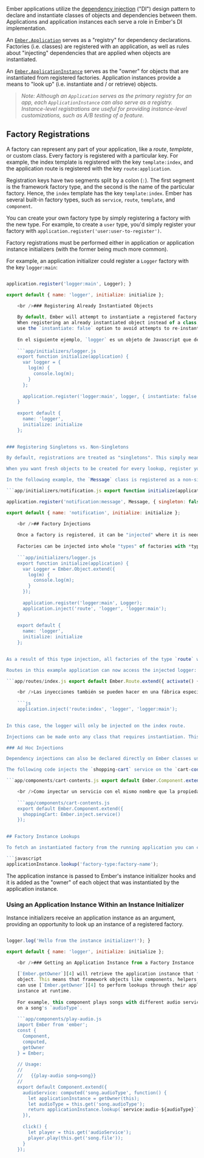 Ember applications utilize the [dependency injection](https://en.wikipedia.org/wiki/Dependency_injection) ("DI") design pattern to declare and instantiate classes of objects and dependencies between them. Applications and application instances each serve a role in Ember's DI implementation.

An [`Ember.Application`](http://emberjs.com/api/classes/Ember.Application.html) serves as a "registry" for dependency declarations. Factories (i.e. classes) are registered with an application, as well as rules about "injecting" dependencies that are applied when objects are instantiated.

An [`Ember.ApplicationInstance`](http://emberjs.com/api/classes/Ember.ApplicationInstance.html) serves as the "owner" for objects that are instantiated from registered factories. Application instances provide a means to "look up" (i.e. instantiate and / or retrieve) objects.

> *Note: Although an `Application` serves as the primary registry for an app, each `ApplicationInstance` can also serve as a registry. Instance-level registrations are useful for providing instance-level customizations, such as A/B testing of a feature.*

## Factory Registrations

A factory can represent any part of your application, like a *route*, *template*, or custom class. Every factory is registered with a particular key. For example, the index template is registered with the key `template:index`, and the application route is registered with the key `route:application`.

Registration keys have two segments split by a colon (`:`). The first segment is the framework factory type, and the second is the name of the particular factory. Hence, the `index` template has the key `template:index`. Ember has several built-in factory types, such as `service`, `route`, `template`, and `component`.

You can create your own factory type by simply registering a factory with the new type. For example, to create a `user` type, you'd simply register your factory with `application.register('user:user-to-register')`.

Factory registrations must be performed either in application or application instance initializers (with the former being much more common).

For example, an application initializer could register a `Logger` factory with the key `logger:main`:

```app/initializers/logger.js export function initialize(application) { var Logger = Ember.Object.extend({ log(m) { console.log(m); } });

application.register('logger:main', Logger); }

export default { name: 'logger', initialize: initialize };

    <br />### Registering Already Instantiated Objects
    
    By default, Ember will attempt to instantiate a registered factory when it is looked up.
    When registering an already instantiated object instead of a class,
    use the `instantiate: false` option to avoid attempts to re-instantiate it during lookups.
    
    En el siguiente ejemplo, `logger` es un objeto de Javascript que debería ser retornado "como es", cuando se busca:
    
    ```app/initializers/logger.js
    export function initialize(application) {
      var logger = {
        log(m) {
          console.log(m);
        }
      };
    
      application.register('logger:main', logger, { instantiate: false });
    }
    
    export default {
      name: 'logger',
      initialize: initialize
    };
    

### Registering Singletons vs. Non-Singletons

By default, registrations are treated as "singletons". This simply means that an instance will be created when it is first looked up, and this same instance will be cached and returned from subsequent lookups.

When you want fresh objects to be created for every lookup, register your factories as non-singletons using the `singleton: false` option.

In the following example, the `Message` class is registered as a non-singleton:

```app/initializers/notification.js export function initialize(application) { var Message = Ember.Object.extend({ text: '' });

application.register('notification:message', Message, { singleton: false }); }

export default { name: 'notification', initialize: initialize };

    <br />## Factory Injections
    
    Once a factory is registered, it can be "injected" where it is needed.
    
    Factories can be injected into whole "types" of factories with *type injections*. For example:
    
    ```app/initializers/logger.js
    export function initialize(application) {
      var Logger = Ember.Object.extend({
        log(m) {
          console.log(m);
        }
      });
    
      application.register('logger:main', Logger);
      application.inject('route', 'logger', 'logger:main');
    }
    
    export default {
      name: 'logger',
      initialize: initialize
    };
    

As a result of this type injection, all factories of the type `route` will be instantiated with the property `logger` injected. The value of `logger` will come from the factory named `logger:main`.

Routes in this example application can now access the injected logger:

```app/routes/index.js export default Ember.Route.extend({ activate() { // The logger property is injected into all routes this.get('logger').log('Entered the index route!'); } });

    <br />Las inyecciones también se pueden hacer en una fábrica específica utilizando su mediante su llave completa:
    
    ```js
    application.inject('route:index', 'logger', 'logger:main');
    

In this case, the logger will only be injected on the index route.

Injections can be made onto any class that requires instantiation. This includes all of Ember's major framework classes, such as components, helpers, routes, and the router.

### Ad Hoc Injections

Dependency injections can also be declared directly on Ember classes using `Ember.inject`. Currently, `Ember.inject` supports injecting controllers (via `Ember.inject.controller`) and services (via `Ember.inject.service`).

The following code injects the `shopping-cart` service on the `cart-contents` component as the property `cart`:

```app/components/cart-contents.js export default Ember.Component.extend({ cart: Ember.inject.service('shopping-cart') });

    <br />Como inyectar un servicio con el mismo nombre que la propiedad, simplemente deja el nombre de servicio (se utilizará la versión con guiones del nombre): 
    
    ```app/components/cart-contents.js
    export default Ember.Component.extend({
      shoppingCart: Ember.inject.service()
    });
    

## Factory Instance Lookups

To fetch an instantiated factory from the running application you can call the [`lookup`](http://emberjs.com/api/classes/Ember.ApplicationInstance.html#method_lookup) method on an application instance. This method takes a string to identify a factory and returns the appropriate object.

```javascript
applicationInstance.lookup('factory-type:factory-name');
```

The application instance is passed to Ember's instance initializer hooks and it is added as the "owner" of each object that was instantiated by the application instance.

### Using an Application Instance Within an Instance Initializer

Instance initializers receive an application instance as an argument, providing an opportunity to look up an instance of a registered factory.

```app/instance-initializers/logger.js export function initialize(applicationInstance) { let logger = applicationInstance.lookup('logger:main');

logger.log('Hello from the instance initializer!'); }

export default { name: 'logger', initialize: initialize };

    <br />### Getting an Application Instance from a Factory Instance
    
    [`Ember.getOwner`][4] will retrieve the application instance that "owns" an
    object. This means that framework objects like components, helpers, and routes
    can use [`Ember.getOwner`][4] to perform lookups through their application
    instance at runtime.
    
    For example, this component plays songs with different audio services based
    on a song's `audioType`.
    
    ```app/components/play-audio.js
    import Ember from 'ember';
    const {
      Component,
      computed,
      getOwner
    } = Ember;
    
    // Usage:
    //
    //   {{play-audio song=song}}
    //
    export default Component.extend({
      audioService: computed('song.audioType', function() {
        let applicationInstance = getOwner(this);
        let audioType = this.get('song.audioType');
        return applicationInstance.lookup(`service:audio-${audioType}`);
      }),
    
      click() {
        let player = this.get('audioService');
        player.play(this.get('song.file'));
      }
    });